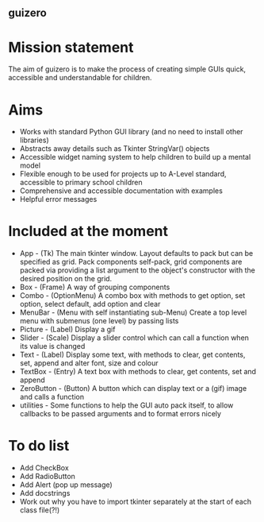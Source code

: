 ## guizero

# Mission statement
The aim of guizero is to make the process of creating simple GUIs quick, accessible and understandable for children.

# Aims
* Works with standard Python GUI library (and no need to install other libraries)
* Abstracts away details such as Tkinter StringVar() objects
* Accessible widget naming system to help children to build up a mental model
* Flexible enough to be used for projects up to A-Level standard, accessible to primary school children
* Comprehensive and accessible documentation with examples
* Helpful error messages

# Included at the moment
* App - (Tk) The main tkinter window. Layout defaults to pack but can be specified as grid. Pack components self-pack, grid components are packed via providing a list argument to the object's constructor with the desired position on the grid.
* Box - (Frame) A way of grouping components
* Combo - (OptionMenu) A combo box with methods to get option, set option, select default, add option and clear
* MenuBar - (Menu with self instantiating sub-Menu) Create a top level menu with submenus (one level) by passing lists
* Picture - (Label) Display a gif
* Slider - (Scale) Display a slider control which can call a function when its value is changed
* Text - (Label) Display some text, with methods to clear, get contents, set, append and alter font, size and colour
* TextBox - (Entry) A text box with methods to clear, get contents, set and append
* ZeroButton - (Button) A button which can display text or a (gif) image and calls a function
* utilities - Some functions to help the GUI auto pack itself, to allow callbacks to be passed arguments and to format errors nicely

# To do list
* Add CheckBox 
* Add RadioButton
* Add Alert (pop up message)
* Add docstrings
* Work out why you have to import tkinter separately at the start of each class file(?!)
